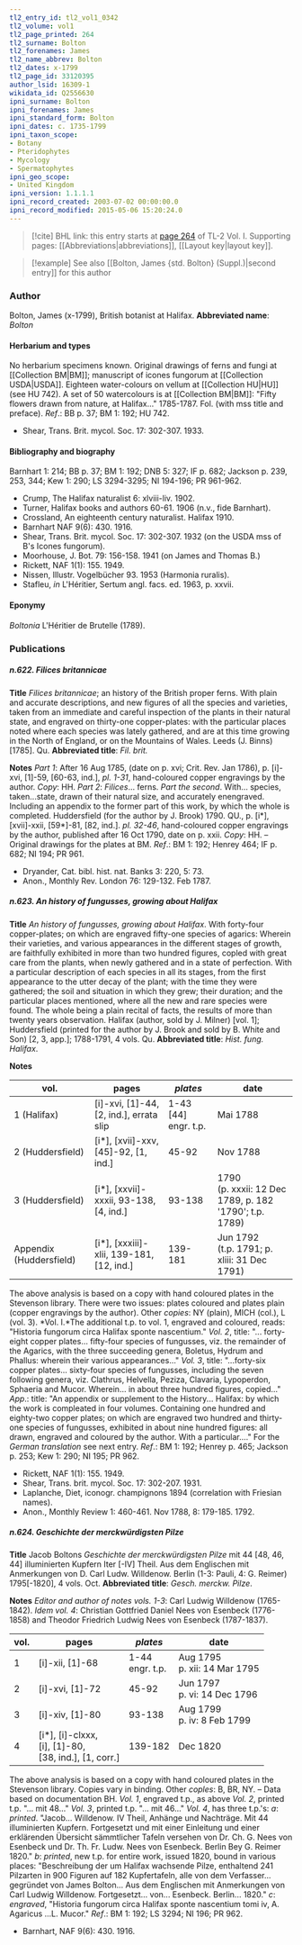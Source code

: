 ```yaml
---
tl2_entry_id: tl2_vol1_0342
tl2_volume: vol1
tl2_page_printed: 264
tl2_surname: Bolton
tl2_forenames: James
tl2_name_abbrev: Bolton
tl2_dates: x-1799
tl2_page_id: 33120395
author_lsid: 16309-1
wikidata_id: Q2556630
ipni_surname: Bolton
ipni_forenames: James
ipni_standard_form: Bolton
ipni_dates: c. 1735-1799
ipni_taxon_scope: 
- Botany
- Pteridophytes
- Mycology
- Spermatophytes
ipni_geo_scope: 
- United Kingdom
ipni_version: 1.1.1.1
ipni_record_created: 2003-07-02 00:00:00.0
ipni_record_modified: 2015-05-06 15:20:24.0
---
```



> [!cite] BHL link: this entry starts at [page 264](https://www.biodiversitylibrary.org/page/33120395) of TL-2 Vol. I.
> Supporting pages: [[Abbreviations|abbreviations]], [[Layout key|layout key]].

> [!example] See also [[Bolton, James {std. Bolton} (Suppl.)|second entry]] for this author

### Author

Bolton, James (x-1799), British botanist at Halifax. 
**Abbreviated name**: *Bolton*

#### Herbarium and types

No herbarium specimens known. Original drawings of ferns and fungi at [[Collection BM|BM]]; manuscript of icones fungorum at [[Collection USDA|USDA]]. Eighteen water-colours on vellum at [[Collection HU|HU]] (see HU 742). A set of 50 watercolours is at [[Collection BM|BM]]: "Fifty flowers drawn from nature, at Halifax..." 1785-1787. Fol. (with mss title and preface).
*Ref*.: BB p. 37; BM 1: 192; HU 742.
- Shear, Trans. Brit. mycol. Soc. 17: 302-307. 1933.

#### Bibliography and biography

Barnhart 1: 214; BB p. 37; BM 1: 192; DNB 5: 327; IF p. 682; Jackson p. 239, 253, 344; Kew 1: 290; LS 3294-3295; NI 194-196; PR 961-962.
- Crump, The Halifax naturalist 6: xlviii-liv. 1902.
- Turner, Halifax books and authors 60-61. 1906 (n.v., fide Barnhart).
- Crossland, An eighteenth century naturalist. Halifax 1910.
- Barnhart NAF 9(6): 430. 1916.
- Shear, Trans. Brit. mycol. Soc. 17: 302-307. 1932 (on the USDA mss of B's Icones fungorum).
- Moorhouse, J. Bot. 79: 156-158. 1941 (on James and Thomas B.)
- Rickett, NAF 1(1): 155. 1949.
- Nissen, Illustr. Vogelbücher 93. 1953 (Harmonia ruralis).
- Stafleu, *in* L'Héritier, Sertum angl. facs. ed. 1963, p. xxvii.

#### Eponymy

*Boltonia* L'Héritier de Brutelle (1789).

### Publications

##### n.622. Filices britannicae

**Title**
*Filices britannicae*; an history of the British proper ferns. With plain and accurate descriptions, and new figures of all the species and varieties, taken from an immediate and careful inspection of the plants in their natural state, and engraved on thirty-one copper-plates: with the particular places noted where each species was lately gathered, and are at this time growing in the North of England, or on the Mountains of Wales. Leeds (J. Binns) \[1785\]. Qu.
**Abbreviated title**: *Fil. brit.*

**Notes**
*Part 1*: After 16 Aug 1785, (date on p. xvi; Crit. Rev. Jan 1786), p. \[i\]-xvi, \[1\]-59, \[60-63, ind.\], *pl. 1-31*, hand-coloured copper engravings by the author. *Copy*: HH.
*Part 2*: *Filices*... ferns. *Part the second*. With... species, taken...state, drawn of their natural size, and accurately enengraved. Including an appendix to the former part of this work, by which the whole is completed. Huddersfield (for the author by J. Brook) 1790. QU., p. \[i\*\], \[xvii\]-xxii, \[59\*\]-81, \[82, ind.\]. *pl. 32-46*, hand-coloured copper engravings by the author, published after 16 Oct 1790, date on p. xxii. *Copy*: HH. – Original drawings for the plates at BM.
*Ref*.: BM 1: 192; Henrey 464; IF p. 682; NI 194; PR 961.
- Dryander, Cat. bibl. hist. nat. Banks 3: 220, 5: 73.
- Anon., Monthly Rev. London 76: 129-132. Feb 1787.

##### n.623. An history of fungusses, growing about Halifax

**Title**
*An history of fungusses, growing about Halifax*. With forty-four copper-plates; on which are engraved fifty-one species of agarics: Wherein their varieties, and various appearances in the different stages of growth, are faithfully exhibited in more than two hundred figures, copled with great care from the plants, when newly gathered and in a state of perfection. With a particular description of each species in all its stages, from the first appearance to the utter decay of the plant; with the time they were gathered; the soil and situation in which they grew; their duration; and the particular places mentioned, where all the new and rare species were found. The whole being a plain recital of facts, the results of more than twenty years observation. Halifax (author, sold by J. Milner) \[vol. 1\]; Huddersfield (printed for the author by J. Brook and sold by B. White and Son) \[2, 3, app.\]; 1788-1791, 4 vols. Qu.
**Abbreviated title**: *Hist. fung. Halifax*.

**Notes**

|vol.	|pages	|*plates*	|date|
|---	|---	|---	|---	|
|1 (Halifax)	|\[i\]-xvi, \[1\]-44, \[2, ind.\], errata slip	|1-43 \[44\] engr. t.p.	|Mai 1788|
|2 (Huddersfield)	|\[i\*\], \[xvii\]-xxv, \[45\]-92, \[1, ind.\]	|45-92	|Nov 1788|
|3 (Huddersfield)	|\[i\*\], \[xxvii\]-xxxii, 93-138, \[4, ind.\]	|93-138	|1790<br/>(p. xxxii: 12 Dec 1789, p. 182 '1790'; t.p. 1789)|
|Appendix (Huddersfield)	|\[i\*\], \[xxxiii\]-xlii, 139-181, \[12, ind.\]	|139-181	|Jun 1792<br/>(t.p. 1791; p. xliii: 31 Dec 1791)|

The above analysis is based on a copy with hand coloured plates in the Stevenson library. There were two issues: plates coloured and plates plain (copper engravings by the author). Other *copies*: NY (plain), MICH (col.), L (vol. 3).
*Vol. I.*The additional t.p. to vol. 1, engraved and coloured, reads: "Historia fungorum circa Halifax sponte nascentium."
*Vol. 2*, title: "... forty-eight copper plates... fifty-four species of fungusses, viz. the remainder of the Agarics, with the three succeeding genera, Boletus, Hydrum and Phallus: wherein their various appearances..."
*Vol. 3*, title: "...forty-six copper plates... sixty-four species of fungusses, including the seven following genera, viz. Clathrus, Helvella, Peziza, Clavaria, Lypoperdon, Sphaeria and Mucor. Wherein... in about three hundred figures, copied..."
*App*.: title: "An appendix or supplement to the History... Halifax: by which the work is compleated in four volumes. Containing one hundred and eighty-two copper plates; on which are engraved two hundred and thirty-one species of fungusses, exhibited in about nine hundred figures: all drawn, engraved and coloured by the author. With a particular...."
For the *German translation* see next entry.
*Ref*.: BM 1: 192; Henrey p. 465; Jackson p. 253; Kew 1: 290; NI 195; PR 962.
- Rickett, NAF 1(1): 155. 1949.
- Shear, Trans. brit. mycol. Soc. 17: 302-207. 1931.
- Laplanche, Diet, iconogr. champignons 1894 (correlation with Friesian names).
- Anon., Monthly Review 1: 460-461. Nov 1788, 8: 179-185. 1792.

##### n.624. Geschichte der merckwürdigsten Pilze

**Title**
Jacob Boltons *Geschichte der merckwürdigsten Pilze* mit 44 \[48, 46, 44\] illuminierten Kupfern Iter \[-IV\] Theil. Aus dem Englischen mit Anmerkungen von D. Carl Ludw. Willdenow. Berlin (1-3: Pauli, 4: G. Reimer) 1795\[-1820\], 4 vols. Oct.
**Abbreviated title**: *Gesch. merckw. Pilze*.

**Notes**
*Editor and author of notes vols. 1-3*: Carl Ludwig Willdenow (1765-1842). *Idem vol. 4*: Christian Gottfried Daniel Nees von Esenbeck (1776-1858) and Theodor Friedrich Ludwig Nees von Esenbeck (1787-1837).

|vol.	|pages	|*plates*	|date|
|---	|---	|---	|---	|
|1	|\[i\]-xii, \[1\]-68	|1-44<br/>engr. t.p.	|Aug 1795<br/>p. xii: 14 Mar 1795|
|2	|\[i\]-xvi, \[1\]-72	|45-92	|Jun 1797<br/>p. vi: 14 Dec 1796|
|3	|\[i\]-xiv, \[1\]-80	|93-138	|Aug 1799<br/>p. iv: 8 Feb 1799|
|4	|\[i\*\], \[i\]-clxxx,<br/>\[i\], \[1\]-80,<br/>\[38, ind.\], \[1, corr.\]	|139-182	|Dec 1820|

The above analysis is based on a copy with hand coloured plates in the Stevenson library.
Copies vary in binding. Other *coples*: B, BR, NY. – Data based on documentation BH.
*Vol. 1*, engraved t.p., as above
*Vol. 2*, printed t.p. "... mit 48..."
*Vol. 3*, printed t.p. "... mit 46..."
*Vol. 4*, has three t.p.'s:
*a*: *printed*. "Jacob... Willdenow. IV Theil, Anhänge und Nachträge. Mit 44 illuminierten Kupfern. Fortgesetzt und mit einer Einleitung und einer erklärenden Übersicht sämmtlicher Tafeln versehen von Dr. Ch. G. Nees von Esenbeck und Dr. Th. Fr. Ludw. Nees von Esenbeck. Berlin Bey G. Reimer 1820."
*b*: *printed*, new t.p. for entire work, issued 1820, bound in various places: "Beschreibung der um Halifax wachsende Pilze, enthaltend 241 Pilzarten in 900 Figuren auf 182 Kupfertafeln, alle von dem Verfasser... gegründet von James Bolton... Aus dem Englischen mit Anmerkungen von Carl Ludwig Willdenow. Fortgesetzt... von... Esenbeck. Berlin... 1820."
*c*: *engraved*, "Historia fungorum circa Halifax sponte nascentium tomi iv, A. Agaricus ...L. Mucor."
*Ref*.: BM 1: 192; LS 3294; NI 196; PR 962.
- Barnhart, NAF 9(6): 430. 1916.

